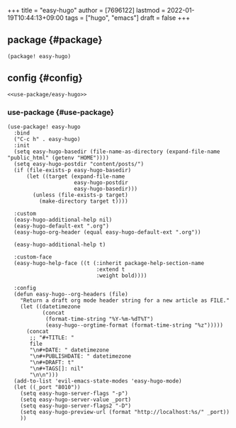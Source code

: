 +++
title = "easy-hugo"
author = [7696122]
lastmod = 2022-01-19T10:44:13+09:00
tags = ["hugo", "emacs"]
draft = false
+++

## package {#package}

```elisp
(package! easy-hugo)
```


## config {#config}

```elisp
<<use-package/easy-hugo>>
```


### use-package {#use-package}

<a id="code-snippet--use-package-easy-hugo"></a>
```elisp
(use-package! easy-hugo
  :bind
  ("C-c h" . easy-hugo)
  :init
  (setq easy-hugo-basedir (file-name-as-directory (expand-file-name "public_html" (getenv "HOME"))))
  (setq easy-hugo-postdir "content/posts/")
  (if (file-exists-p easy-hugo-basedir)
      (let ((target (expand-file-name
                     easy-hugo-postdir
                     easy-hugo-basedir)))
        (unless (file-exists-p target)
          (make-directory target t))))

  :custom
  (easy-hugo-additional-help nil)
  (easy-hugo-default-ext ".org")
  (easy-hugo-org-header (equal easy-hugo-default-ext ".org"))

  (easy-hugo-additional-help t)

  :custom-face
  (easy-hugo-help-face ((t (:inherit package-help-section-name
                            :extend t
                            :weight bold))))

  :config
  (defun easy-hugo--org-headers (file)
    "Return a draft org mode header string for a new article as FILE."
    (let ((datetimezone
           (concat
            (format-time-string "%Y-%m-%dT%T")
            (easy-hugo--orgtime-format (format-time-string "%z")))))
      (concat
       ;; "#+TITLE: "
       file
       "\n#+DATE: " datetimezone
       "\n#+PUBLISHDATE: " datetimezone
       "\n#+DRAFT: t"
       "\n#+TAGS[]: nil"
       "\n\n")))
  (add-to-list 'evil-emacs-state-modes 'easy-hugo-mode)
  (let ((_port "8010"))
    (setq easy-hugo-server-flags "-p")
    (setq easy-hugo-server-value _port)
    (setq easy-hugo-server-flags2 "-D")
    (setq easy-hugo-preview-url (format "http://localhost:%s/" _port))
    ))
```
